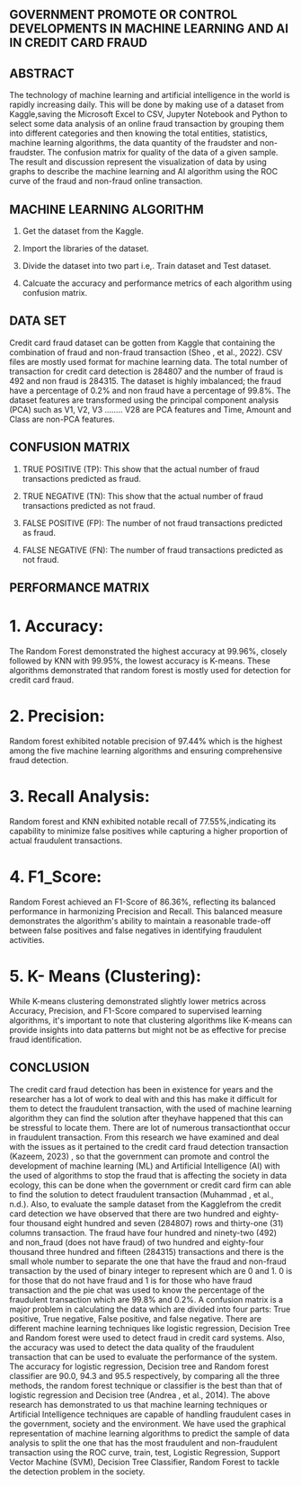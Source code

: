 ## GOVERNMENT PROMOTE OR CONTROL DEVELOPMENTS IN MACHINE LEARNING AND AI IN CREDIT CARD FRAUD

## ABSTRACT
 The technology of machine learning and artificial intelligence in the world is rapidly increasing daily. This will be done by making use of a dataset from Kaggle,saving the Microsoft Excel to CSV, Jupyter Notebook and Python to select some data analysis of an online fraud transaction by grouping them into different categories and then knowing the total entities, statistics, machine learning algorithms, the data quantity of the fraudster and non-fraudster. The confusion matrix for quality of the data of a given sample. The result and discussion represent the visualization of data by using graphs to describe the machine learning and AI algorithm using the ROC curve of the fraud and non-fraud online transaction.

## MACHINE LEARNING ALGORITHM

1. Get the dataset from the Kaggle.

2. Import the libraries of the dataset.

3. Divide the dataset into two part i.e,. Train dataset and Test dataset.

4. Calcuate the accuracy and performance metrics of each algorithm using confusion matrix.

## DATA SET
 Credit card fraud dataset can be gotten from Kaggle that containing the combination of fraud and non-fraud transaction (Sheo , et al., 2022). CSV files are mostly used format for machine learning data. The total number of transaction for credit card detection is 284807 and the number of fraud is 492 and non fraud is 284315. The dataset is highly imbalanced; the fraud have a percentage of 0.2% and non fraud have a percentage of 99.8%.
  The dataset features are transformed using the principal component analysis (PCA) such as V1, V2, V3 …….. V28 are PCA features and Time, Amount and Class are non-PCA features.

## CONFUSION MATRIX

1. TRUE POSITIVE (TP): 
  This show that the actual number of fraud transactions predicted as fraud.

2. TRUE NEGATIVE (TN): 
  This show that the actual number of fraud transactions predicted 
as not fraud.

3. FALSE POSITIVE (FP): 
 The number of not fraud transactions predicted as fraud.

4. FALSE NEGATIVE (FN):
 The number of fraud transactions predicted as not fraud.

## PERFORMANCE MATRIX

# 1. Accuracy:
 The Random Forest demonstrated the highest accuracy at 99.96%, closely followed by KNN with 99.95%, the lowest accuracy is K-means. These algorithms demonstrated that random forest is mostly used for detection for credit card fraud.

# 2. Precision: 
  Random forest exhibited notable precision of 97.44% which is the highest 
among the five machine learning algorithms and ensuring comprehensive fraud 
detection.

# 3. Recall Analysis:
 Random forest and KNN exhibited notable recall of 77.55%,indicating its capability to minimize false positives while capturing a higher proportion of actual fraudulent transactions. 

# 4. F1_Score: 
Random Forest achieved an  F1-Score of 86.36%, reflecting its balanced 
performance in harmonizing Precision and Recall. This balanced measure demonstrates 
the algorithm's ability to maintain a reasonable trade-off between false positives and false negatives in identifying fraudulent activities.

# 5. K- Means (Clustering): 
  While K-means clustering demonstrated slightly lower metrics across Accuracy, Precision, and F1-Score compared to supervised learning algorithms, it's important to note that clustering algorithms like K-means can provide insights into data patterns but might not be as effective for precise fraud identification.

## CONCLUSION
   The credit card fraud detection has been in existence for years and the researcher has a 
lot of work to deal with and this has make it difficult for them to detect the fraudulent 
transaction, with the used of machine learning algorithm they can find the solution after theyhave happened that this can be stressful to locate them. There are lot of numerous transactionthat occur in fraudulent transaction.
  From this research we have examined and deal with the issues as it pertained to the 
credit card fraud detection transaction (Kazeem, 2023) , so that the government can promote and control the development of machine learning (ML) and Artificial Intelligence (AI) with the used of algorithms to stop the fraud that is affecting the society in data ecology, this can be done when the government or credit card firm can able to find the solution to detect fraudulent transaction (Muhammad , et al., n.d.). Also, to evaluate the sample dataset from the Kagglefrom the credit card detection we have observed that there are two hundred and eighty-four thousand eight hundred and seven (284807) rows and thirty-one (31) columns transaction. The fraud have four hundred and ninety-two (492) and non_fraud (does not have fraud) of two hundred and eighty-four thousand three hundred and fifteen (284315) transactions and there is the small whole number to separate the one that have the fraud and non-fraud transaction by the used of binary integer to represent which are 0 and 1. 0 is for those that do not have fraud and 1 is for those who have fraud transaction and the pie chat was used to know the percentage of the fraudulent transaction which are 99.8% and 0.2%. A confusion matrix is a major problem in calculating the data which are divided into four parts: True positive, True negative, False positive, and false negative.
  There are different machine learning techniques like logistic regression, Decision Tree and Random forest were used to detect fraud in credit card systems. Also, the accuracy was used to detect the data quality of the fraudulent transaction that can be used to evaluate the performance of the system. The accuracy for logistic regression, Decision tree and Random forest classifier are 90.0, 94.3 and 95.5 respectively, by comparing all the three methods, the random forest technique or classifier is the best than that of logistic regression and Decision tree (Andrea , et al., 2014). The above research has demonstrated to us that machine learning techniques or Artificial Intelligence techniques are capable of handling fraudulent cases in the government, society and the environment.
  We have used the graphical representation of machine learning algorithms to predict the sample of data analysis to split the one that has the most fraudulent and non-fraudulent transaction using the ROC curve, train, test, Logistic Regression, Support Vector Machine 
(SVM), Decision Tree Classifier, Random Forest to tackle the detection problem in the society.










